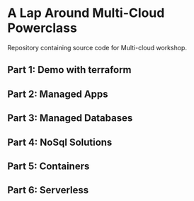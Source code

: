 # A Lap Around Multi-Cloud Powerclass
Repository containing source code for Multi-cloud workshop.

## Part 1: Demo with terraform

## Part 2: Managed Apps

## Part 3: Managed Databases

## Part 4: NoSql Solutions

## Part 5: Containers

## Part 6: Serverless